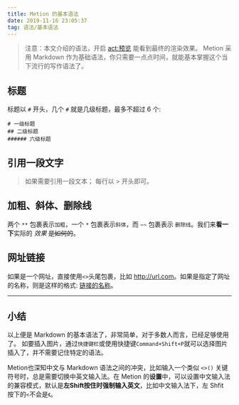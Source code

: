 ```yaml
---
title: Metion 的基本语法
date: 2019-11-16 23:05:37
tag: 语法/基本语法
---
```

> 注意：本文介绍的语法，开启 <act:预览> 能看到最终的渲染效果。
Metion 采用 Markdown 作为基础语法，你只需要一点点时间，就能基本掌握这个当下流行的写作语法了。

## 标题
标题以 `#` 开头，几个 `#` 就是几级标题，最多不超过 6 个:
```
# 一级标题
## 二级标题
###### 六级标题
```

## 引用一段文字
> 如果需要引用一段文本；
> 每行以 > 开头即可。

## 加粗、斜体、删除线
两个 `**` 包裹表示`加粗`，一个 `*` 包裹表示`斜体`，而 `~~` 包裹表示 `删除线`。我们来**看一下**实际的 *效果* ~~是如何的~~。

## 网址链接
如果是一个网址，直接使用`<>`头尾包裹，比如 <http://url.com>。如果是指定了网址的名称，则是这样的格式: [链接的名称](http://url.com/)。

- - - - - - - - - - 

## 小结
以上便是 Markdown 的基本语法了，非常简单，对于多数人而言，已经足够使用了。
如要插入图片，通过`快捷键栏`或使用快捷键`Command+Shift+P`就可以选择图片插入了，并不需要记住特定的语法。

Metion也深知中文与 Markdown 语法之间的冲突，比如输入一个类似 `<>()` 关键符号时，总是需要切换中英文输入法。在 Metion 的**设置**中，可以设置中文输入法的兼容模式，默认是**左Shift按住时强制输入英文**，比如中文输入法下，左 Shfit 按下的`<`不会是`《`。
